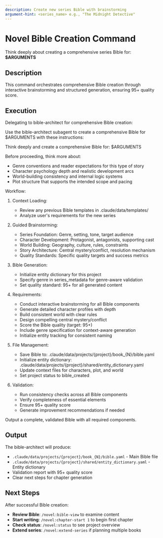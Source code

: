 ```yaml
---
description: Create new series Bible with brainstorming
argument-hint: <series_name> e.g., "The Midnight Detective"
---
```


# Novel Bible Creation Command

Think deeply about creating a comprehensive series Bible for: **$ARGUMENTS**

## Description

This command orchestrates comprehensive Bible creation through interactive brainstorming and structured generation, ensuring 95+ quality score.

## Execution

Delegating to bible-architect for comprehensive Bible creation:

Use the bible-architect subagent to create a comprehensive Bible for $ARGUMENTS with these instructions:

Think deeply and create a comprehensive Bible for: $ARGUMENTS

Before proceeding, think more about:
- Genre conventions and reader expectations for this type of story
- Character psychology depth and realistic development arcs  
- World-building consistency and internal logic systems
- Plot structure that supports the intended scope and pacing

Workflow:
1. Context Loading:
   - Review any previous Bible templates in .claude/data/templates/
   - Analyze user's requirements for the new series

2. Guided Brainstorming:
   - Series Foundation: Genre, setting, tone, target audience
   - Character Development: Protagonist, antagonists, supporting cast
   - World Building: Geography, culture, rules, constraints  
   - Story Architecture: Central mystery/conflict, resolution mechanism
   - Quality Standards: Specific quality targets and success metrics

3. Bible Generation:
   - Initialize entity dictionary for this project
   - Specify genre in series_metadata for genre-aware validation
   - Set quality standard: 95+ for all generated content

4. Requirements:
   - Conduct interactive brainstorming for all Bible components
   - Generate detailed character profiles with depth
   - Build consistent world with clear rules
   - Design compelling central mystery/conflict
   - Score the Bible quality (target: 95+)
   - Include genre specification for context-aware generation
   - Initialize entity tracking for consistent naming

5. File Management:
   - Save Bible to: .claude/data/projects/{project}/book_{N}/bible.yaml
   - Initialize entity dictionary: .claude/data/projects/{project}/shared/entity_dictionary.yaml
   - Update context files for characters, plot, and world
   - Set project status to bible_created

6. Validation:
   - Run consistency checks across all Bible components
   - Verify completeness of essential elements
   - Ensure 95+ quality score
   - Generate improvement recommendations if needed

Output a complete, validated Bible with all required components.

## Output

The bible-architect will produce:
- `.claude/data/projects/{project}/book_{N}/bible.yaml` - Main Bible file
- `.claude/data/projects/{project}/shared/entity_dictionary.yaml` - Entity dictionary
- Validation report with 95+ quality score
- Clear next steps for chapter generation

## Next Steps

After successful Bible creation:
- **Review Bible**: `/novel:bible-view` to examine content
- **Start writing**: `/novel:chapter-start 1` to begin first chapter
- **Check status**: `/novel:status` to see project overview
- **Extend series**: `/novel:extend-series` if planning multiple books